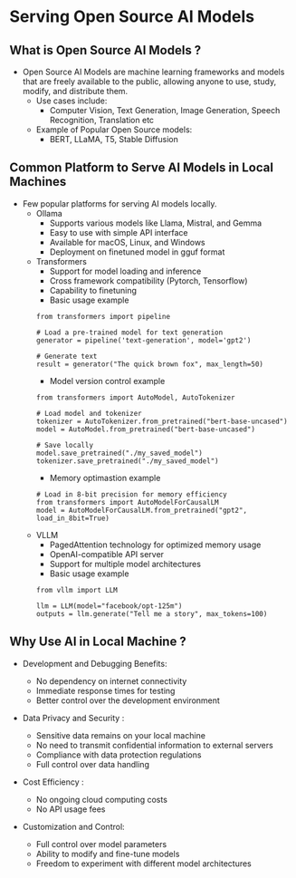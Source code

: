 # Serving Open Source AI Models
## What is Open Source AI Models ?
- Open Source AI Models are machine learning frameworks and models that are freely available to the public, allowing anyone to use, study, modify, and distribute them.
    - Use cases include:
        - Computer Vision, Text Generation, Image Generation, Speech Recognition, Translation etc
    - Example of Popular Open Source models:
        - BERT, LLaMA, T5, Stable Diffusion

## Common Platform to Serve AI Models in Local Machines
- Few popular platforms for serving AI models locally.
    - Ollama
        - Supports various models like Llama, Mistral, and Gemma
        - Easy to use with simple API interface
        - Available for macOS, Linux, and Windows
        - Deployment on finetuned model in gguf format
    - Transformers
        - Support for model loading and inference
        - Cross framework compatibility (Pytorch, Tensorflow)
        - Capability to finetuning
        - Basic usage example
        ```
        from transformers import pipeline

        # Load a pre-trained model for text generation
        generator = pipeline('text-generation', model='gpt2')

        # Generate text
        result = generator("The quick brown fox", max_length=50)

        ```
        - Model version control example
        ```
        from transformers import AutoModel, AutoTokenizer

        # Load model and tokenizer
        tokenizer = AutoTokenizer.from_pretrained("bert-base-uncased")
        model = AutoModel.from_pretrained("bert-base-uncased")

        # Save locally
        model.save_pretrained("./my_saved_model")
        tokenizer.save_pretrained("./my_saved_model")

        ```
        - Memory optimastion example
        ```
        # Load in 8-bit precision for memory efficiency
        from transformers import AutoModelForCausalLM
        model = AutoModelForCausalLM.from_pretrained("gpt2", load_in_8bit=True)

        ```
    - VLLM
        - PagedAttention technology for optimized memory usage
        - OpenAI-compatible API server
        - Support for multiple model architectures
        - Basic usage example
        ```
        from vllm import LLM

        llm = LLM(model="facebook/opt-125m")
        outputs = llm.generate("Tell me a story", max_tokens=100)

        ```

## Why Use AI in Local Machine ?
- Development and Debugging Benefits:
    - No dependency on internet connectivity
    - Immediate response times for testing
    - Better control over the development environment

- Data Privacy and Security :
    - Sensitive data remains on your local machine
    - No need to transmit confidential information to external servers
    - Compliance with data protection regulations
    - Full control over data handling

- Cost Efficiency :
    - No ongoing cloud computing costs
    - No API usage fees

- Customization and Control:
    - Full control over model parameters
    - Ability to modify and fine-tune models
    - Freedom to experiment with different model architectures
